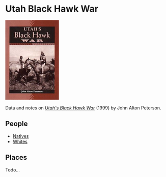 # Utah Black Hawk War

[![Book cover for Utah's Black Hawk War by John Alton Peterson](utahs-black-hawk-war.jpg)](https://www.amazon.com/Utahs-Black-Hawk-Alton-Peterson/dp/0874805082)

Data and notes on [_Utah's Black Hawk War_](https://bookshop.org/books/utah-s-black-hawk-war/9780874805086) (1999) by John Alton Peterson.

## People
- [Natives](people/natives.md)
- [Whites](people/whites.md)

## Places

Todo...